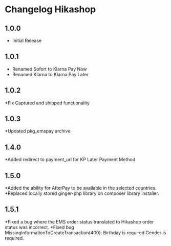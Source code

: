 # Changelog Hikashop

## 1.0.0 ##

* Initial Release

## 1.0.1 ##

* Renamed Sofort to Klarna Pay Now
* Renamed Klarna to Klarna Pay Later

## 1.0.2 ##

*Fix Captured and shipped functionality

## 1.0.3 ##

*Updated pkg_emspay archive

## 1.4.0 ##

*Added redirect to payment_url for KP Later Payment Method

## 1.5.0 ##

*Added the ability for AfterPay to be available in the selected countries.
*Replaced locally stored ginger-php library on composer library installer.

## 1.5.1 ##

*Fixed a bug where the EMS order status translated to Hikashop order status was incorrect.
*Fixed bug MissingInformationToCreateTransaction(400): Birthday is required Gender is required.